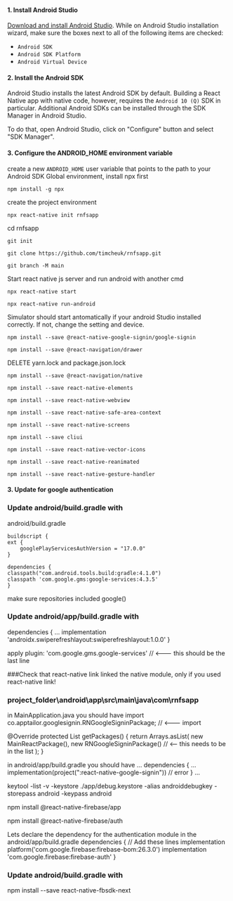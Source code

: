 #### 1. Install Android Studio

[Download and install Android Studio](https://developer.android.com/studio/index.html). While on Android Studio installation wizard, make sure the boxes next to all of the following items are checked:

- `Android SDK`
- `Android SDK Platform`
- `Android Virtual Device`



#### 2. Install the Android SDK

Android Studio installs the latest Android SDK by default. Building a React Native app with native code, however, requires the `Android 10 (Q)` SDK in particular. Additional Android SDKs can be installed through the SDK Manager in Android Studio.

To do that, open Android Studio, click on "Configure" button and select "SDK Manager".



#### 3. Configure the ANDROID_HOME environment variable

create a new `ANDROID_HOME` user variable that points to the path to your Android SDK
Global environment, install npx first

`npm install -g npx`

create the project environment

`npx react-native init rnfsapp`

cd rnfsapp

`git init`

`git clone https://github.com/timcheuk/rnfsapp.git`

`git branch -M main`

Start react native js server and run android with another cmd

`npx react-native start`

`npx react-native run-android`

Simulator should start antomatically if your android Studio installed correctly. If not, change the setting and device.

`npm install --save @react-native-google-signin/google-signin`

`npm install --save @react-navigation/drawer`

DELETE yarn.lock and package.json.lock

`npm install --save @react-navigation/native`

`npm install --save react-native-elements`

`npm install --save react-native-webview`

`npm install --save react-native-safe-area-context`

`npm install --save react-native-screens`

`npm install --save cliui`

`npm install --save react-native-vector-icons`

`npm install --save react-native-reanimated`

`npm install --save react-native-gesture-handler`

#### 3. Update for google authentication
### Update android/build.gradle with

android/build.gradle

	buildscript {
	ext {
	    googlePlayServicesAuthVersion = "17.0.0"
	}
	
	dependencies {
	classpath("com.android.tools.build:gradle:4.1.0")
	classpath 'com.google.gms:google-services:4.3.5'
	}

make sure repositories included google()

### Update android/app/build.gradle with
dependencies {
...
implementation 'androidx.swiperefreshlayout:swiperefreshlayout:1.0.0'
}

apply plugin: 'com.google.gms.google-services' // <--- this should be the last line

###Check that react-native link linked the native module, only if you used react-native link!

### project_folder\android\app\src\main\java\com\rnfsapp
in MainApplication.java you should have
import co.apptailor.googlesignin.RNGoogleSigninPackage;  // <--- import

@Override
    protected List<ReactPackage> getPackages() {
      return Arrays.<ReactPackage>asList(
          new MainReactPackage(),
          new RNGoogleSigninPackage() // <-- this needs to be in the list
      );
    }
	
in android/app/build.gradle you should have
...
dependencies {
    ...
    implementation(project(":react-native-google-signin")) // error
}
...


keytool -list -v -keystore ./app/debug.keystore -alias androiddebugkey -storepass android -keypass android

npm install @react-native-firebase/app

npm install @react-native-firebase/auth

Lets declare the dependency for the authentication module in the android/app/build.gradle
dependencies {
    // Add these lines
    implementation platform('com.google.firebase:firebase-bom:26.3.0')
    implementation 'com.google.firebase:firebase-auth'
}

### Update android/build.gradle with
npm install --save react-native-fbsdk-next